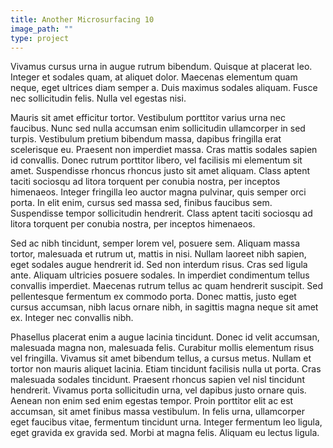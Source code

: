 ```yaml
---
title: Another Microsurfacing 10
image_path: ""
type: project
---
```


Vivamus cursus urna in augue rutrum bibendum. Quisque at placerat leo. Integer et sodales quam, at aliquet dolor. Maecenas elementum quam neque, eget ultrices diam semper a. Duis maximus sodales aliquam. Fusce nec sollicitudin felis. Nulla vel egestas nisi.

Mauris sit amet efficitur tortor. Vestibulum porttitor varius urna nec faucibus. Nunc sed nulla accumsan enim sollicitudin ullamcorper in sed turpis. Vestibulum pretium bibendum massa, dapibus fringilla erat scelerisque eu. Praesent non imperdiet massa. Cras mattis sodales sapien id convallis. Donec rutrum porttitor libero, vel facilisis mi elementum sit amet. Suspendisse rhoncus rhoncus justo sit amet aliquam. Class aptent taciti sociosqu ad litora torquent per conubia nostra, per inceptos himenaeos. Integer fringilla leo auctor magna pulvinar, quis semper orci porta. In elit enim, cursus sed massa sed, finibus faucibus sem. Suspendisse tempor sollicitudin hendrerit. Class aptent taciti sociosqu ad litora torquent per conubia nostra, per inceptos himenaeos.

Sed ac nibh tincidunt, semper lorem vel, posuere sem. Aliquam massa tortor, malesuada et rutrum ut, mattis in nisi. Nullam laoreet nibh sapien, eget sodales augue hendrerit id. Sed non interdum risus. Cras sed ligula ante. Aliquam ultricies posuere sodales. In imperdiet condimentum tellus convallis imperdiet. Maecenas rutrum tellus ac quam hendrerit suscipit. Sed pellentesque fermentum ex commodo porta. Donec mattis, justo eget cursus accumsan, nibh lacus ornare nibh, in sagittis magna neque sit amet ex. Integer nec convallis nibh.

Phasellus placerat enim a augue lacinia tincidunt. Donec id velit accumsan, malesuada magna non, malesuada felis. Curabitur mollis elementum risus vel fringilla. Vivamus sit amet bibendum tellus, a cursus metus. Nullam et tortor non mauris aliquet lacinia. Etiam tincidunt facilisis nulla ut porta. Cras malesuada sodales tincidunt. Praesent rhoncus sapien vel nisl tincidunt hendrerit. Vivamus porta sollicitudin urna, vel dapibus justo ornare quis. Aenean non enim sed enim egestas tempor. Proin porttitor elit ac est accumsan, sit amet finibus massa vestibulum. In felis urna, ullamcorper eget faucibus vitae, fermentum tincidunt urna. Integer fermentum leo ligula, eget gravida ex gravida sed. Morbi at magna felis. Aliquam eu lectus ligula.
